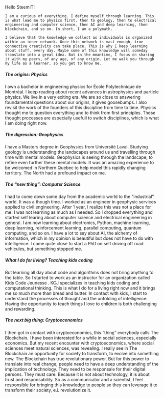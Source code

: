 Hello SteemIT! 

	I am a curious of everything. I define myself through learning. This is what lead me to physics first, then to geology, then to electrical engineering and computer science, then AI and deep learning, then blockchain, and so on. In short, I am a polymath.

	I believe that the knowledge we collect as individuals is organized within an inner network. Once this network is vast enough, true connective creativity can take place. This is why I keep learning about stuff, every day. Maybe some of this knowledge will someday translate into a great idea. But in the meantime, I focus on sharing it with my peers, of any age, of any origin. Let me walk you through my life as a learner, so you get to know me.

##### The origins: Physics

I own a bachelor in engineering physics for École Polytechnique de Montréal. I keep reading about recent advances in astrophysics and particle physics. We live in a very exiting era. We are so close to answering foundamental questions about our origins, it gives goosebumps. I also revisit the work of the founders of this discipline from time to time. Physics thought me to question everything and to think from first principles. These thought processes are especially usefull to switch disciplines, which is what I am doing right now.

##### The digression: Geophysics

I have a Masters degree in Geophysics from Université Laval. Studying geology is understanding the landscapes around us and travelling through time with mental models. Geophysics is seeing through the landscape, to refine even further these mental models. It was an amazing experience to be welcomed in Northern Quebec to help model this rapidly changing territory. The North had a profound impact on me.

##### The “new thing”: Computer Science

I had to come down some day from the academic world to the “industrial” world. It was a though time. I worked as an engineer in geophysic services applied to civil engineering. After 1 year, I realize this was not a place for me: I was not learning as much as I needed. So I dropped everything and started self learing about computer science and electrical engineering in general. I am now learning about electronics, Python, machine learning, deep learning, reinforcement learning, parallel computing, quantum computing, and so on. I have a lot to say about AI, the alchemy of information, which in my opinion is beautiful but does not have to do with intelligence. I came quite close to start a PhD on self driving off road vehicules, but something stopped me.

##### What I do for living? Teaching kids coding

But learning all day about code and algorithms does not bring anything to the table. So I started to work as an instructor for an organization called Kids Code Jeunesse . KCJ specializes in teaching kids coding and computational thinking. This is what I do for a living right now and it brings me so much more than bread and butter. In contact with kids, I start to understand the processes of thought and the unfolding of intelligence. Having the opportunity to teach things I love to children is both challenging and rewarding.

##### The next big thing: Cryptoeconomics

I then got in contact with cryptoeconomics, this “thing” everybody calls The Blockchain. I have been interested for a while in social sciences, especially economics. But my recent encounter with cryptoeconomics, where social sciences meet natural sciences, was revealing. I really see in The Blockchain an opportunity for society to transform, to evolve into something new. The Blockchain has true revolutionary power. But for this power to translate into real change, people need to have a deep understanding of the implication of technology. They need to be responsale for their digital persons. They must care. Because it is not about technology, it is about trust and responsability. So as a communicator and a scientist, I feel responsible for bringing this knowledge to people so they can leverage it to transform their society, e.i. revolutionize it.
